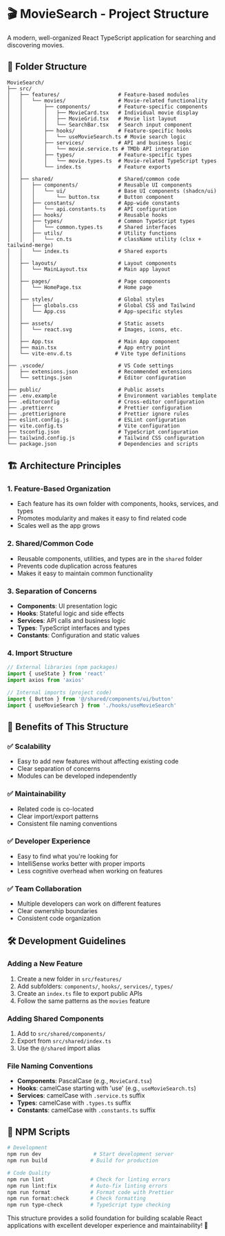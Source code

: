 # 🎬 MovieSearch - Project Structure

A modern, well-organized React TypeScript application for searching and discovering movies.

## 📁 Folder Structure

```
MovieSearch/
├── src/
│   ├── features/                   # Feature-based modules
│   │   └── movies/                 # Movie-related functionality
│   │       ├── components/         # Feature-specific components
│   │       │   ├── MovieCard.tsx   # Individual movie display
│   │       │   ├── MovieGrid.tsx   # Movie list layout
│   │       │   └── SearchBar.tsx   # Search input component
│   │       ├── hooks/              # Feature-specific hooks
│   │       │   └── useMovieSearch.ts # Movie search logic
│   │       ├── services/           # API and business logic
│   │       │   └── movie.service.ts # TMDb API integration
│   │       ├── types/              # Feature-specific types
│   │       │   └── movie.types.ts  # Movie-related TypeScript types
│   │       └── index.ts            # Feature exports
│   │
│   ├── shared/                     # Shared/common code
│   │   ├── components/             # Reusable UI components
│   │   │   └── ui/                 # Base UI components (shadcn/ui)
│   │   │       └── button.tsx      # Button component
│   │   ├── constants/              # App-wide constants
│   │   │   └── api.constants.ts    # API configuration
│   │   ├── hooks/                  # Reusable hooks
│   │   ├── types/                  # Common TypeScript types
│   │   │   └── common.types.ts     # Shared interfaces
│   │   ├── utils/                  # Utility functions
│   │   │   └── cn.ts               # className utility (clsx + tailwind-merge)
│   │   └── index.ts                # Shared exports
│   │
│   ├── layouts/                    # Layout components
│   │   └── MainLayout.tsx          # Main app layout
│   │
│   ├── pages/                      # Page components
│   │   └── HomePage.tsx            # Home page
│   │
│   ├── styles/                     # Global styles
│   │   ├── globals.css             # Global CSS and Tailwind
│   │   └── App.css                 # App-specific styles
│   │
│   ├── assets/                     # Static assets
│   │   └── react.svg               # Images, icons, etc.
│   │
│   ├── App.tsx                     # Main App component
│   ├── main.tsx                    # App entry point
│   └── vite-env.d.ts              # Vite type definitions
│
├── .vscode/                        # VS Code settings
│   ├── extensions.json             # Recommended extensions
│   └── settings.json               # Editor configuration
│
├── public/                         # Public assets
├── .env.example                    # Environment variables template
├── .editorconfig                   # Cross-editor configuration
├── .prettierrc                     # Prettier configuration
├── .prettierignore                 # Prettier ignore rules
├── eslint.config.js                # ESLint configuration
├── vite.config.ts                  # Vite configuration
├── tsconfig.json                   # TypeScript configuration
├── tailwind.config.js              # Tailwind CSS configuration
└── package.json                    # Dependencies and scripts
```

## 🏗️ Architecture Principles

### **1. Feature-Based Organization**
- Each feature has its own folder with components, hooks, services, and types
- Promotes modularity and makes it easy to find related code
- Scales well as the app grows

### **2. Shared/Common Code**
- Reusable components, utilities, and types are in the `shared` folder
- Prevents code duplication across features
- Makes it easy to maintain common functionality

### **3. Separation of Concerns**
- **Components**: UI presentation logic
- **Hooks**: Stateful logic and side effects
- **Services**: API calls and business logic
- **Types**: TypeScript interfaces and types
- **Constants**: Configuration and static values

### **4. Import Structure**
```typescript
// External libraries (npm packages)
import { useState } from 'react'
import axios from 'axios'

// Internal imports (project code)
import { Button } from '@/shared/components/ui/button'
import { useMovieSearch } from './hooks/useMovieSearch'
```

## 🎯 Benefits of This Structure

### **✅ Scalability**
- Easy to add new features without affecting existing code
- Clear separation of concerns
- Modules can be developed independently

### **✅ Maintainability**
- Related code is co-located
- Clear import/export patterns
- Consistent file naming conventions

### **✅ Developer Experience**
- Easy to find what you're looking for
- IntelliSense works better with proper imports
- Less cognitive overhead when working on features

### **✅ Team Collaboration**
- Multiple developers can work on different features
- Clear ownership boundaries
- Consistent code organization

## 🛠️ Development Guidelines

### **Adding a New Feature**
1. Create a new folder in `src/features/`
2. Add subfolders: `components/`, `hooks/`, `services/`, `types/`
3. Create an `index.ts` file to export public APIs
4. Follow the same patterns as the `movies` feature

### **Adding Shared Components**
1. Add to `src/shared/components/`
2. Export from `src/shared/index.ts`
3. Use the `@/shared` import alias

### **File Naming Conventions**
- **Components**: PascalCase (e.g., `MovieCard.tsx`)
- **Hooks**: camelCase starting with 'use' (e.g., `useMovieSearch.ts`)
- **Services**: camelCase with `.service.ts` suffix
- **Types**: camelCase with `.types.ts` suffix
- **Constants**: camelCase with `.constants.ts` suffix

## 🔧 NPM Scripts

```bash
# Development
npm run dev                 # Start development server
npm run build              # Build for production

# Code Quality
npm run lint               # Check for linting errors
npm run lint:fix           # Auto-fix linting errors
npm run format             # Format code with Prettier
npm run format:check       # Check formatting
npm run type-check         # TypeScript type checking
```

This structure provides a solid foundation for building scalable React applications with excellent developer experience and maintainability! 🚀
